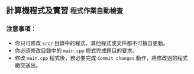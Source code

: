## 計算機程式及實習 `程式作業自動檢查`

### 注意事項：
- 你只可修改 `src/` 目錄中的程式，其他程式或文件都不可擅自更動。
- 你必須修改目錄中的 `main.cpp` 程式完成題目的要求。
- 修改 `main.cpp` 程式後，務必要完成 `Commit changes` 動作，將修改過的程式繳交送出。


